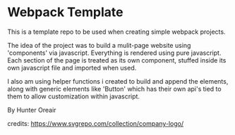 # Webpack Template

This is a template repo to be used when creating simple webpack projects. 

The idea of the project was to build a mulit-page website using 'components' via javascript. Everything is rendered using pure javascript. Each section of the page is treated as its own component, stuffed inside its own javascript file and imported when used. 

I also am using helper functions i created to build and append the elements, along with generic elements like 'Button' which has their own api's tied to them to allow customization within javascript.

By Hunter Oreair

credits: 
https://www.svgrepo.com/collection/company-logo/